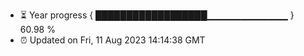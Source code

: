 - ⏳ Year progress { ██████████████████▁▁▁▁▁▁▁▁▁▁▁▁ } 60.98 %
- ⏰ Updated on Fri, 11 Aug 2023 14:14:38 GMT

